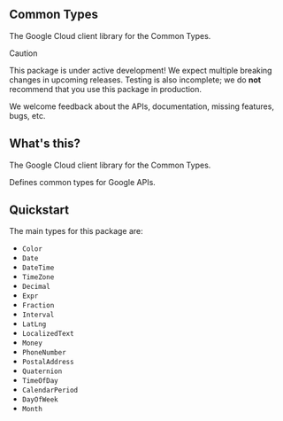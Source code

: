 ## Common Types

The Google Cloud client library for the Common Types.

<!-- Code generated by sidekick. DO NOT EDIT. -->

> [!CAUTION]
> This package is under active development! We expect multiple breaking changes
> in upcoming releases. Testing is also incomplete; we do **not** recommend that
> you use this package in production.

We welcome feedback about the APIs, documentation, missing features, bugs, etc.

## What's this?

The Google Cloud client library for the Common Types.

Defines common types for Google APIs.

## Quickstart

The main types for this package are:

- `Color`
- `Date`
- `DateTime`
- `TimeZone`
- `Decimal`
- `Expr`
- `Fraction`
- `Interval`
- `LatLng`
- `LocalizedText`
- `Money`
- `PhoneNumber`
- `PostalAddress`
- `Quaternion`
- `TimeOfDay`
- `CalendarPeriod`
- `DayOfWeek`
- `Month`
